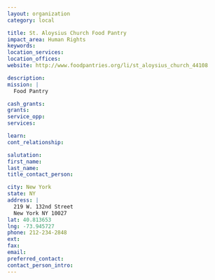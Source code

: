 ```yaml
---
layout: organization
category: local

title: St. Aloysius Church Food Pantry
impact_area: Human Rights
keywords: 
location_services: 
location_offices: 
website: http://www.foodpantries.org/li/st_aloysius_church_44108

description: 
mission: |
  Food Pantry

cash_grants: 
grants: 
service_opp: 
services: 

learn: 
cont_relationship: 

salutation: 
first_name: 
last_name: 
title_contact_person: 

city: New York
state: NY
address: |
  219 W. 132nd Street  
  New York NY 10027
lat: 40.813653
lng: -73.945727
phone: 212-234-2848
ext: 
fax: 
email: 
preferred_contact: 
contact_person_intro: 
---
```

